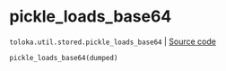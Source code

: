 # pickle_loads_base64
`toloka.util.stored.pickle_loads_base64` | [Source code](https://github.com/Toloka/toloka-kit/blob/v1.1.0.post1/src/util/stored.py#L46)

```python
pickle_loads_base64(dumped)
```

